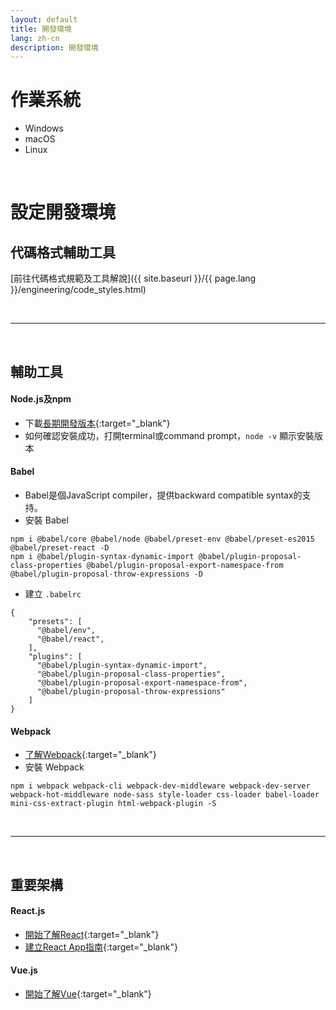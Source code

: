 ```yaml
---
layout: default
title: 開發環境
lang: zh-cn
description: 開發環境
---
```


# 作業系統

* Windows
* macOS
* Linux

<br>

# 設定開發環境

## 代碼格式輔助工具

[前往代碼格式規範及工具解說]({{ site.baseurl }}/{{ page.lang }}/engineering/code_styles.html)

<br>

---

<br>

## 輔助工具

#### Node.js及npm

* 下載[長期開發版本](https://nodejs.org/en/download/){:target="_blank"}
* 如何確認安裝成功，打開terminal或command prompt，`node -v` 顯示安裝版本

#### Babel

* Babel是個JavaScript compiler，提供backward compatible syntax的支持。
* 安裝 Babel
```
npm i @babel/core @babel/node @babel/preset-env @babel/preset-es2015 @babel/preset-react -D
npm i @babel/plugin-syntax-dynamic-import @babel/plugin-proposal-class-properties @babel/plugin-proposal-export-namespace-from @babel/plugin-proposal-throw-expressions -D
```
* 建立 `.babelrc` 
```
{
    "presets": [
      "@babel/env",
      "@babel/react",
    ],
    "plugins": [
      "@babel/plugin-syntax-dynamic-import",
      "@babel/plugin-proposal-class-properties",
      "@babel/plugin-proposal-export-namespace-from",
      "@babel/plugin-proposal-throw-expressions"
    ]
}
```

#### Webpack

* [了解Webpack](https://medium.com/the-self-taught-programmer/what-is-webpack-and-why-should-i-care-part-1-introduction-ca4da7d0d8dc){:target="_blank"}
* 安裝 Webpack
```
npm i webpack webpack-cli webpack-dev-middleware webpack-dev-server webpack-hot-middleware node-sass style-loader css-loader babel-loader mini-css-extract-plugin html-webpack-plugin -S
```

<br>

---

<br>

## 重要架構

#### React.js

* [開始了解React](https://reactjs.org/docs/getting-started.html){:target="_blank"}
* [建立React App指南](https://reactjs.org/docs/create-a-new-react-app.html){:target="_blank"}


#### Vue.js

* [開始了解Vue](https://vuejs.org/v2/guide/){:target="_blank"}
